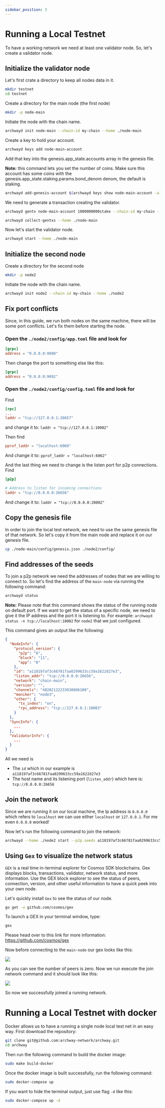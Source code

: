 ```yaml
---
sidebar_position: 3
---
```


# Running a Local Testnet

To have a working network we need at least one validator node. So, let's create a validator node.

## Initialize the validator node
Let's first crate a directory to keep all nodes data in it.

```bash
mkdir testnet
cd testnet
```
Create a directory for the main node (the first node)
```bash
mkdir -p node-main
```

Initiate the node with the chain name.

```bash
archwayd init node-main --chain-id my-chain --home ./node-main
```

Create a key to hold your account.

```bash
archwayd keys add node-main-account
```

Add that key into the genesis.app_state.accounts array in the genesis file.

**Note:** this command lets you set the number of coins. Make sure this account has some coins
with the genesis.app_state.staking.params.bond_denom denom, the default is staking.


```bash
archwayd add-genesis-account $(archwayd keys show node-main-account -a) 1000000000stake,1000000000validatortoken --home ./node-main
```

We need to generate a transaction creating the validator.

```bash
archwayd gentx node-main-account 1000000000stake --chain-id my-chain --home ./node-main

archwayd collect-gentxs --home ./node-main
```

Now let's start the validator node.
```bash
archwayd start --home ./node-main
```

## Initialize the second node

Create a directory for the second node 
```bash
mkdir -p node2
```

Initiate the node with the chain name.

```bash
archwayd init node2 --chain-id my-chain --home ./node2
```

## Fix port conflicts
Since, in this guide, we run both nodes on the same machine, there will be some port conflicts. 
Let's fix them before starting the node.

### Open the `./node2/config/app.toml` file and look for

```toml
[grpc]
address = "0.0.0.0:9090"
``` 

Then change the port to something else like this:

```toml
[grpc]
address = "0.0.0.0:9092"
``` 

### Open the `./node2/config/config.toml` file and look for

Find 
```toml
[rpc]
...
laddr = "tcp://127.0.0.1:26657"
```

and change it to: `laddr = "tcp://127.0.0.1:10002"`

Then find

```toml
pprof_laddr = "localhost:6060"
```

And change it to: `pprof_laddr = "localhost:6062"`

And the last thing we need to change is the listen port for p2p connections. 
Find 
```toml
[p2p]

# Address to listen for incoming connections
laddr = "tcp://0.0.0.0:26656"
```

And change it to: `laddr = "tcp://0.0.0.0:20002"`

## Copy the genesis file

In order to join the local test network, we need to use the same genesis file of that network. 
So let's copy it from the main node and replace it on our genesis file.

```bash
cp ./node-main/config/genesis.json ./node2/config/
```

## Find addresses of the seeds

To join a p2p network we need the addresses of nodes that we are willing to connect to. 
So let's find the address of the `main-node` via running the following command:

```bash
archwayd status
```

**Note:** Please note that this command shows the status of the running node on default port. If we want to get the status of a specific node, we need to give it the IP address and the port it is listening to. For example: `archwayd status -n tcp://localhost:10002` for `node2` that we just configured.

This command gives an output like the following:

```json
{
  "NodeInfo": {
    "protocol_version": {
      "p2p": "8",
      "block": "11",
      "app": "0"
    },
    "id": "a118197af3c66781faa0299633cc59a1622d27e3",
    "listen_addr": "tcp://0.0.0.0:26656",
    "network": "chain-main",
    "version": "",
    "channels": "40202122233038606100",
    "moniker": "node3",
    "other": {
      "tx_index": "on",
      "rpc_address": "tcp://127.0.0.1:10003"
    }
  },
  "SyncInfo": {
    ...
  },
  "ValidatorInfo": {
    ...
  }
}
```

All we need is
- The `id` which in our example is `a118197af3c66781faa0299633cc59a1622d27e3` 
- The host name and its listening port (`listen_addr`) which here is: `tcp://0.0.0.0:26656`

## Join the network

Since we are running it on our local machine, the Ip address is `0.0.0.0` which refers to `localhost` we can use either `localhost` or `127.0.0.1`. For me even `0.0.0.0` worked!

Now let's run the following command to join the network:

```bash
archwayd --home ./node2 start --p2p.seeds a118197af3c66781faa0299633cc59a1622d27e3@localhost:26656
```

## Using `Gex` to visualize the network status

`GEX` is a real time in-terminal explorer for Cosmos SDK blockchains. Gex displays blocks, transactions, validator, network status, and more information. Use the GEX block explorer to see the status of peers, connection, version, and other useful information to have a quick peek into your own node.


Let's quickly install `Gex` to see the status of our node.

```bash
go get -u github.com/cosmos/gex
```

To launch a GEX in your terminal window, type:
```bash
gex
```

Please head over to this link for more information:
https://github.com/cosmos/gex


Now before connecting to the `main-node` our gex looks like this:

![](../assets/Gex01.png)

As you can see the number of peers is zero. Now we run execute the join network command and it should look like this:

![](../assets/Gex02.png)

So now we successfully joined a running network.

# Running a Local Testnet with docker

Docker allows us to have a running a single node local test net in an easy way.
First download the repository:

```bash
git clone git@github.com:archway-network/archway.git
cd archway
```

Then run the following command to build the docker image:

```bash
sudo make build-docker
```

Once the docker image is built successfully, run the following command:

```bash
sudo docker-compose up
```

If you want to hide the terminal output, just use flag `-d` like this:

```bash
sudo docker-compose up -d
```
